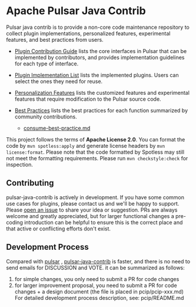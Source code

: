 # Apache Pulsar Java Contrib

Pulsar java contrib is to provide a non-core code maintenance repository to collect plugin implementations, personalized features, experimental features, and best practices from users.

- [Plugin Contribution Guide](contributionGuides.md) lists the core interfaces in Pulsar that can be implemented by contributors, and provides implementation guidelines for each type of interface.

- [Plugin Implementation List](contributedFeatures.md) lists the implemented plugins. Users can select the ones they need for reuse.

- [Personalization Features](customizationFeatures.md) lists the customized features and experimental features that require modification to the Pulsar source code.

- [Best Practices](best-practice-blogs) lists the best practices for each function summarized by community contributions.
  - [consume-best-practice.md](best-practice-blogs%2Fconsume-best-practice.md)

This project follows the terms of **Apache License 2.0**.
You can format the code by `mvn spotless:apply` and generate license headers by `mvn license:format`.
Please note that the code formatted by Spotless may still not meet the formatting requirements. Please run `mvn checkstyle:check` for inspection.

## Contributing

pulsar-java-contrib is actively in development.  If you have some common use cases for plugins, please contact us and we'll be happy to support.
Please [open an issue](https://github.com/apache/pulsar-java-contrib/issues/new) to share your idea or
suggestion.  PRs are always welcome and greatly appreciated, but for larger functional changes a pre-coding introduction
can be helpful to ensure this is the correct place and that active or conflicting efforts don't exist.

## Development Process
Compared with [pulsar](https://github.com/apache/pulsar) , [pulsar-java-contrib](https://github.com/apache/pulsar-java-contrib) is faster, and there is no need to send emails for DISCUSSION and VOTE. 
it can be summarized as follows:
1. for simple changes, you only need to submit a PR for code changes 
2. for larger improvement proposal, you need to submit a PR for code changes + a design document (the file is placed in pcip/pcip-xxx.md)
For detailed development process description, see: pcip/README.md